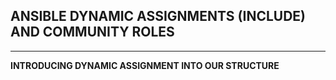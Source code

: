 ## **ANSIBLE DYNAMIC ASSIGNMENTS (INCLUDE) AND COMMUNITY ROLES**
---

**INTRODUCING DYNAMIC ASSIGNMENT INTO OUR STRUCTURE**
